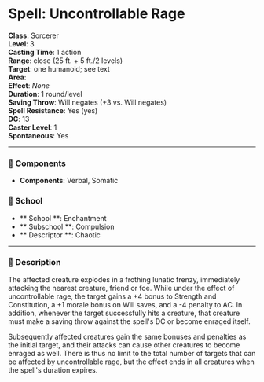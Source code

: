 
# Spell: Uncontrollable Rage
**Class**: Sorcerer  
**Level**: 3  
**Casting Time**: 1 action  
**Range**: close (25 ft. + 5 ft./2 levels)  
**Target**: one humanoid; see text  
**Area**:   
**Effect**: _None_  
**Duration**: 1 round/level  
**Saving Throw**: Will negates (+3 vs. Will negates)  
**Spell Resistance**: Yes (yes)  
**DC**: 13  
**Caster Level**: 1  
**Spontaneous**: Yes

---

### 🔮 Components
- **Components**: Verbal, Somatic

### 🏫 School
- ** School **: Enchantment
- ** Subschool **: Compulsion
- ** Descriptor **: Chaotic
---

### 📜 Description
The affected creature explodes in a frothing lunatic frenzy, immediately attacking the nearest creature, friend or foe. While under the effect of uncontrollable rage, the target gains a +4 bonus to Strength and Constitution, a +1 morale bonus on Will saves, and a -4 penalty to AC. In addition, whenever the target successfully hits a creature, that creature must make a saving throw against the spell's DC or become enraged itself.

Subsequently affected creatures gain the same bonuses and penalties as the initial target, and their attacks can cause other creatures to become enraged as well. There is thus no limit to the total number of targets that can be affected by uncontrollable rage, but the effect ends in all creatures when the spell's duration expires.
